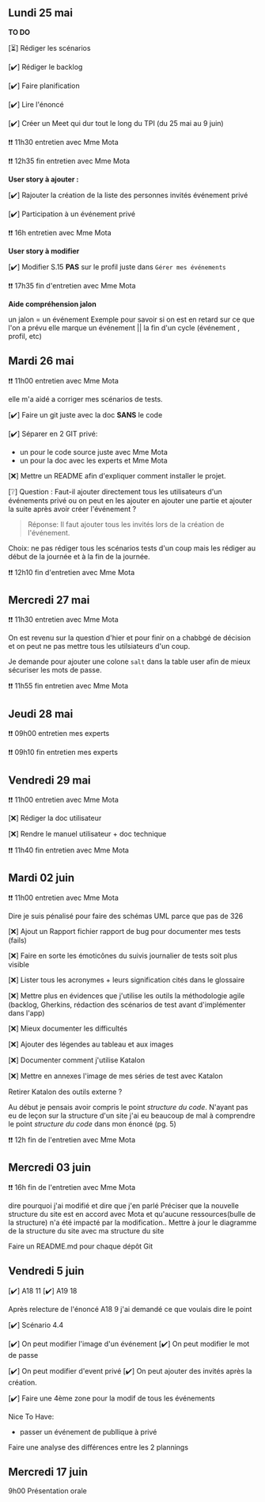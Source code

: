 ## Lundi 25 mai

**TO DO**

[⏳] Rédiger les scénarios

[✔️] Rédiger le backlog

[✔️] Faire planification

[✔️] Lire l'énoncé

[✔️] Créer un Meet qui dur tout le long du TPI (du 25 mai au 9 juin)

❗❗ 11h30 entretien avec Mme Mota

❗❗ 12h35 fin entretien avec Mme Mota

**User story à ajouter :**

[✔️] Rajouter la création de la liste des personnes invités événement privé

[✔️] Participation à un événement privé

❗❗ 16h entretien avec Mme Mota

**User story à modifier**

[✔️] Modifier S.15 **PAS** sur le profil juste dans `Gérer mes événements`

❗❗ 17h35 fin d'entretien avec Mme Mota

**Aide compréhension jalon**

un jalon = un événement
Exemple pour savoir si on est en retard sur ce que l'on a prévu
elle marque un événement || la fin d'un cycle (événement , profil, etc)

## Mardi 26 mai

❗❗ 11h00 entretien avec Mme Mota

elle m'a aidé a corriger mes scénarios de tests.

[✔️] Faire un git juste avec la doc **SANS** le code

[✔️] Séparer en 2 GIT privé:

- un pour le code source juste avec Mme Mota
- un pour la doc avec les experts et Mme Mota

[❌] Mettre un README afin d'expliquer comment installer le projet.

[❔] Question : Faut-il ajouter directement tous les utilisateurs d'un événements privé ou on peut en les ajouter en ajouter une partie et ajouter la suite après avoir créer l'événement ?

> Réponse: Il faut ajouter tous les invités lors de la création de l'événement.

Choix: ne pas rédiger tous les scénarios tests d'un coup mais les rédiger au début de la journée et à la fin de la journée.

❗❗ 12h10 fin d'entretien avec Mme Mota

## Mercredi 27 mai

❗❗ 11h30 entretien avec Mme Mota

On est revenu sur la question d'hier et pour finir on a chabbgé de décision et on peut ne pas mettre tous les utilsiateurs d'un coup.

Je demande pour ajouter une colone `salt` dans la table user afin de mieux sécuriser les mots de passe.

❗❗ 11h55 fin entretien avec Mme Mota

## Jeudi 28 mai

❗❗ 09h00 entretien mes experts

❗❗ 09h10 fin entretien mes experts

## Vendredi 29 mai

❗❗ 11h00 entretien avec Mme Mota

[❌] Rédiger la doc utilisateur

[❌] Rendre le manuel utilisateur + doc technique

❗❗ 11h40 fin entretien avec Mme Mota

## Mardi 02 juin

❗❗ 11h00 entretien avec Mme Mota

Dire je suis pénalisé pour faire des schémas UML parce que pas de 326

[❌] Ajout un Rapport fichier rapport de bug pour documenter mes tests (fails)

[❌] Faire en sorte les émoticônes du suivis journalier de tests soit plus visible

[❌] Lister tous les acronymes + leurs signification cités dans le glossaire

[❌] Mettre plus en évidences que j'utilise les outils la méthodologie agile (backlog, Gherkins, rédaction des scénarios de test avant d'implémenter dans l'app)

[❌] Mieux documenter les difficultés

[❌] Ajouter des légendes au tableau et aux images

[❌] Documenter comment j'utilise Katalon

[❌] Mettre en annexes l'image de mes séries de test avec Katalon

Retirer Katalon des outils externe ?

Au début je pensais avoir compris le point _structure du code_.
N'ayant pas eu de leçon sur la structure d'un site j'ai eu beaucoup de mal à comprendre le point _structure du code_ dans mon énoncé (pg. 5)

❗❗ 12h fin de l'entretien avec Mme Mota

## Mercredi 03 juin

❗❗ 16h fin de l'entretien avec Mme Mota

dire pourquoi j'ai modifié et dire que j'en parlé
Préciser que la nouvelle structure du site est en accord avec Mota et qu'aucune ressources(bulle de la structure) n'a été impacté par la modification..
Mettre à jour le diagramme de la structure du site avec ma structure du site

Faire un README.md pour chaque dépôt Git

## Vendredi 5 juin

[✔️] A18 11
[✔️] A19 18

Après relecture de l'énoncé
A18 9 j'ai demandé ce que voulais dire le point

[✔️] Scénario 4.4

[✔️] On peut modifier l'image d'un événement
[✔️] On peut modifier le mot de passe

[✔️] On peut modifier d'event privé
[✔️] On peut ajouter des invités après la création.

[✔️] Faire une 4ème zone pour la modif de tous les événements

Nice To Have:

- passer un événement de publlique à privé


Faire une analyse des différences entre les 2 plannings

## Mercredi 17 juin

9h00 Présentation orale
